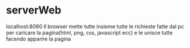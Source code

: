 # serverWeb
localhost:8080
Il browser mette tutte insieme tutte le richieste fatte dal pc per caricare la pagina(html, png, css, javascript ecc) e le unisce tutte facendo apparire la pagina
